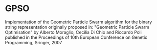# GPSO

Implementation of the Geometric Particle Swarm algorithm for the binary string representation originally proposed in: 
"Geometric Particle Swarm Optimisation" by Alberto Moraglio, Cecilia Di Chio and Riccardo Poli published in the Proceedings of 
10th European Conference on Genetic Programming, Sringer, 2007
